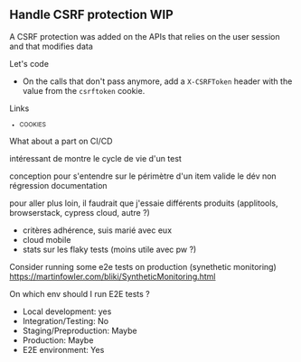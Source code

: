 

## Handle CSRF protection WIP
<!-- .element: data-toc-exclude data-tags="practice, optional" class="text-size-heading-3" -->

<div class="exercice text-level-4">


  <p>A CSRF protection was added on the APIs that relies on the user session and that modifies data

  <p>Let's code
  <ul>
    <li>On the calls that don't pass anymore, add a <code>X-CSRFToken</code> header with the value from the <code>csrftoken</code> cookie.
  </ul>
  <p>Links
  <ul style="font-size:75%">
    <li> COOKIES
  </ul>

</div>




What about a part on CI/CD

intéressant de montre le cycle de vie d'un test

conception pour s'entendre sur le périmètre d'un item
valide le dév
non régression
documentation



pour aller plus loin, il faudrait que j'essaie différents produits (applitools, browserstack, cypress cloud, autre ?)
- critères adhérence, suis marié avec eux
- cloud mobile
- stats sur les flaky tests (moins utile avec pw ?)

Consider running some e2e tests on production (synethetic monitoring)
https://martinfowler.com/bliki/SyntheticMonitoring.html


On which env should I run E2E tests ?
- Local development: yes
- Integration/Testing: No
- Staging/Preproduction: Maybe
- Production: Maybe
- E2E environment: Yes
